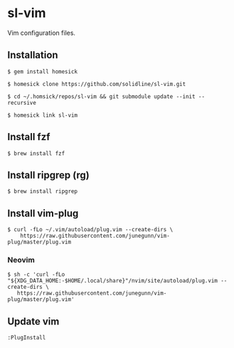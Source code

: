 sl-vim
======

Vim configuration files.

## Installation

    $ gem install homesick

    $ homesick clone https://github.com/solidline/sl-vim.git

    $ cd ~/.homsick/repos/sl-vim && git submodule update --init --recursive

    $ homesick link sl-vim

## Install fzf

    $ brew install fzf

## Install ripgrep (rg)

    $ brew install ripgrep

## Install vim-plug

    $ curl -fLo ~/.vim/autoload/plug.vim --create-dirs \
        https://raw.githubusercontent.com/junegunn/vim-plug/master/plug.vim

### Neovim

    $ sh -c 'curl -fLo "${XDG_DATA_HOME:-$HOME/.local/share}"/nvim/site/autoload/plug.vim --create-dirs \
       https://raw.githubusercontent.com/junegunn/vim-plug/master/plug.vim'

## Update vim

    :PlugInstall

